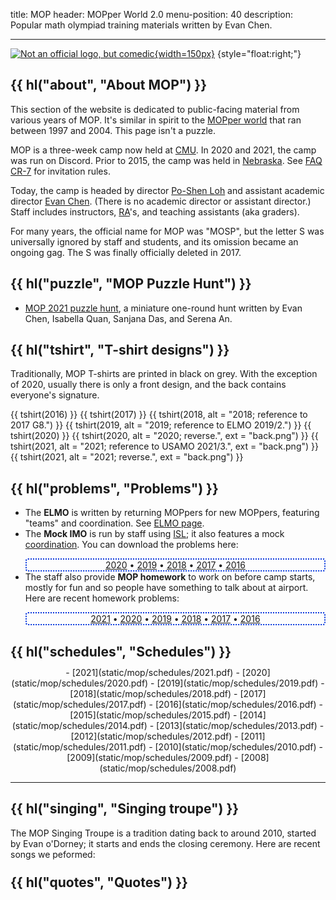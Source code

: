 title: MOP
header: MOPper World 2.0
menu-position: 40
description: Popular math olympiad training materials written by Evan Chen.

---

[![Not an official logo, but comedic](static/mop/abcde.png){width=150px}](static/mop/abcde.png)
{style="float:right;"}

## {{ hl("about", "About MOP") }}

This section of the website is dedicated to public-facing
material from various years of MOP.
It's similar in spirit to the [MOPper world](http://moppers.kaseorg.com/)
that ran between 1997 and 2004.
This page isn't a puzzle.

MOP is a three-week camp now held at [CMU](https://cmu.edu).
In 2020 and 2021, the camp was run on Discord.
Prior to 2015, the camp was held in [Nebraska](https://unl.edu).
See [FAQ CR-7](https://web.evanchen.cc/faq-rules.html#CR-7)
for invitation rules.

Today, the camp is headed by director
[Po-Shen Loh](https://math.cmu.edu/~ploh)
and assistant academic director [Evan Chen](index.html).
(There is no academic director or assistant director.)
Staff includes instructors, [RA][RA]'s, and
teaching assistants (aka graders).

[RA]: https://en.wikipedia.org/wiki/Resident_assistant

For many years, the official name for MOP was "MOSP",
but the letter S was universally ignored by staff and students,
and its omission became an ongoing gag.
The S was finally officially deleted in 2017.

## {{ hl("puzzle", "MOP Puzzle Hunt") }}

- [MOP 2021 puzzle hunt](mop/2021.html),
	a miniature one-round hunt
	written by Evan Chen, Isabella Quan, Sanjana Das, and Serena An.

## {{ hl("tshirt", "T-shirt designs") }}

Traditionally, MOP T-shirts are printed in black on grey.
With the exception of 2020, usually there is only a front design,
and the back contains everyone's signature.

{{ tshirt(2016) }}
{{ tshirt(2017) }}
{{ tshirt(2018, alt = "2018; reference to 2017 G8.") }}
{{ tshirt(2019, alt = "2019; reference to ELMO 2019/2.") }}
{{ tshirt(2020) }}
{{ tshirt(2020, alt = "2020; reverse.", ext = "back.png") }}
{{ tshirt(2021, alt = "2021; reference to USAMO 2021/3.", ext = "back.png") }}
{{ tshirt(2021, alt = "2021; reverse.", ext = "back.png") }}

## {{ hl("problems", "Problems") }}

- The **ELMO** is written by returning MOPpers for new MOPpers,
	featuring "teams" and coordination.
	See [ELMO page](https://web.evanchen.cc/elmo/general.html).
- The **Mock IMO** is run by staff using [ISL](faq-rules.html#CR-11);
	it also features a mock
	[coordination](https://web.evanchen.cc/faq-rules.html#CR-10).
	You can download the problems here:
	<span class="chooser list-chooser" markdown="block">
	- [2020](static/mop/mockimo/2020.pdf)
	- [2019](static/mop/mockimo/2019.pdf)
	- [2018](static/mop/mockimo/2018.pdf)
	- [2017](static/mop/mockimo/2017.pdf)
	- [2016](static/mop/mockimo/2016.pdf)
- The staff also provide **MOP homework** to work on before camp starts,
	mostly for fun and so people have something to talk about at airport.
	Here are recent homework problems:
	<span class="chooser list-chooser" markdown="block">
	- [2021](static/mop/homework/MOP2021HW.pdf)
	- [2020](static/mop/homework/MOP2020HW.pdf)
	- [2019](static/mop/homework/MOP2019HW.pdf)
	- [2018](static/mop/homework/MOP2018HW.pdf)
	- [2017](static/mop/homework/MOP2017HW.pdf)
	- [2016](static/mop/homework/MOP2016HW.pdf)

## {{ hl("schedules", "Schedules") }}

<div class="chooser list-chooser" markdown="block">
- [2021](static/mop/schedules/2021.pdf)
- [2020](static/mop/schedules/2020.pdf)
- [2019](static/mop/schedules/2019.pdf)
- [2018](static/mop/schedules/2018.pdf)
- [2017](static/mop/schedules/2017.pdf)
- [2016](static/mop/schedules/2016.pdf)
- [2015](static/mop/schedules/2015.pdf)
- [2014](static/mop/schedules/2014.pdf)
- [2013](static/mop/schedules/2013.pdf)
- [2012](static/mop/schedules/2012.pdf)
- [2011](static/mop/schedules/2011.pdf)
- [2010](static/mop/schedules/2010.pdf)
- [2009](static/mop/schedules/2009.pdf)
- [2008](static/mop/schedules/2008.pdf)
</div>

---

## {{ hl("singing", "Singing troupe") }}

The MOP Singing Troupe is a tradition dating back to around 2010,
started by Evan o'Dorney; it starts and ends the closing ceremony.
Here are recent songs we peformed:

<div class="chooser empty-chooser"></div>

<div data-header="Singing troupe 2020" data-year="2020" class="hidden" markdown="1">
- A Million Dreams
- Defying Gravity
</div>

<div data-header="Singing troupe 2019" data-year="2019" class="hidden" markdown="1">
- Defying Gravity
- Good For You
- My Eyes
- My Heart Will Go On
- Requiem
- Unravel (English version)
</div>

<div data-header="Singing troupe 2018" data-year="2018" class="hidden" markdown="1">
- A Million Dreams
- Defying Gravity
- Memory
- My Eyes
- Rewrite the Stars
</div>

<div data-header="Singing troupe 2012" data-year="2012" class="hidden" markdown="1">
- Defying Gravity
- Do You Hear the People Sing
- I'm a Rock
- Memory
- On My Own
- One Short Day
- Popular
- Shall We Dance
- The Music of the Night
- The Phantom of the Opera
- The Point of No Return
- The Wizard and I
</div>

<div data-header="Singing troupe 2011" data-year="2011" class="hidden" markdown="1">
- Defying Gravity, and parody
	[Coordinate Bashing](https://web.evanchen.cc/static/sonnhard.pdf)
- Do You Hear The People Sing, and parody *Do You Hear the Teapot Sing*
- Finite Simple Group of Order Two
- Memory
- Music of the Night
- One Short Day
- Shall We Dance?
- Think of Me
- Wishing You Were Somehow Here Again
- Wonderful
</div>

## {{ hl("quotes", "Quotes") }}

<div class="chooser empty-chooser"></div>

<div data-year="2021" data-header="Quotes 2021" class="hidden" markdown="block">
- Alex Zhao: "Combo is only enjoyable when you can solve it."
- Ethan Liu: "I kinda don't want to do any more math, I just want to do algebra"
- Evan Chen: "I get crabby when people don't do what I tell them to.
	It's why i can never have a boss."
- Evan Chen: "I hate trying to be nice."
- Evan Chen: "I'm Evan. I guess I'm a PhD student at MIT?"
- Evan Chen: "Most problems require you to be awake."
- Evan Chen: "Where's Po? I think I actually need him for once."
- Holden Mui: "almost to 3 hours" (during office hours)
- Jeffrey Chen: "Base times height is not area.
	This is probably a useful fact to know."
- (right after) "Just to check, $\frac{K}{2a}$ is the height of a triangle, right?"
- Jeffrey Chen: "Is fermented spit not fine?"
- Noah Walsh: "The lesson I am learning from this is: when you see hard combo,
	take a nap"
- Raymond Feng: "OP STICK"
- Serena Xu: "Panel topic: why don't you want to be a panelist?"
</div>

<div data-year="2020" data-header="Quotes 2020" class="hidden" markdown="block">
- Evan Chen: "I trust the Russians."
- Holden Mui: "How many points do we get for misreading the problem?"
- Solutions packet for Test 7:
	"By trying to make all three of $(x+1)(x+2)$, $(x+1)(x+3)$, $(x+2)(x+3)$
	squares, we may try the substitution $x + 2 = \frac{(t^2+1)^2}{4t(t^2-1)}$."
</div>

<style type="text/css">
a img.tshirt {
	width: 150px;
	border: 2px grey solid;
	border-radius: 5px;
	margin: 7px 7px;
}
a img:hover {
	box-shadow: 0px 0px 35px #dddd33;
	background-color: #eeee88;
}
div.hidden {
	display: none;
	border: 2px solid #660000;
	border-radius: 8px;
	padding: 5px 5px;
	background-color: #e4fbf9;
	padding: 6px;
}

.chooser {
	text-align: center;
}
div.chooser {
	margin-top: -5px;
	margin-bottom: 5px;
}
.chooser ul {
	list-style: none;
	padding: 0 10px 0 10px;
	margin-bottom: 0px;
	border-radius: 4px;
}
.list-chooser ul {
	border: 2px dotted #0033dd;
}
.empty-chooser ul {
	border: 2px dotted #990099;
}
.empty-chooser a:link {
	color: #af2f2f;
}
.chooser ul > li {
	display: inline;
}
.chooser ul > li:not(:last-child)::after {
	content: " • ";
}
</style>

<script type="text/javascript">
$(() => {
	$('.list-chooser a').attr('target', '_blank');
	$('.empty-chooser').html('<ul></ul>');
	$(".hidden").each((index, el) => {
		const heading = $(el).attr('data-header');
		const h3 = $(`<h3>${heading}</h3>`);
		const close = $(`<button type="button" class="close"
		data-dismiss="alert" aria-label="Close">
		<span aria-hidden="true">&times;</span>
		</button>`);
		h3.append(close);
		close.on('click', () => { $(el).hide(); });
		$(el).prepend(h3);
		const year = $(el).attr('data-year');
		const link = $(`<li><a href="javascript:void(0);">${year}</a></li>`);
		const ambient = $(el).prevAll('.empty-chooser').first().find('ul');
		ambient.append(link);
		link.on('click', () => { $('.hidden').hide(); $(el).show(); });
		console.log(ambient);
	});
});
</script>
